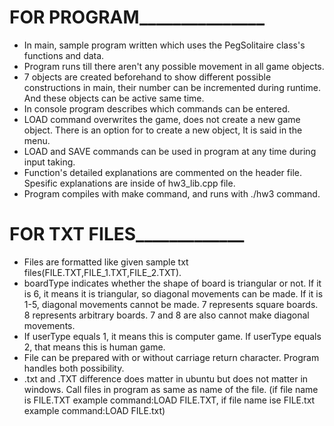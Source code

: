 # FOR PROGRAM_______________  
- In main, sample program written which uses the PegSolitaire class's functions and data.
- Program runs till there aren't any possible movement in all game objects.
- 7 objects are created beforehand to show different possible constructions in main, their number can be incremented during runtime.
And these objects can be active same time.
- In console program describes which commands can be entered.
- LOAD command overwrites the game, does not create a new game object. There is an option for to create a new object, It is said in the menu.
- LOAD and SAVE commands can be used in program at any time during input taking.
- Function's detailed explanations are commented on the header file. Spesific explanations are inside of hw3_lib.cpp file.
- Program compiles with make command, and runs with ./hw3 command.  

# FOR TXT FILES_____________  
- Files are formatted like given sample txt files(FILE.TXT,FILE_1.TXT,FILE_2.TXT).
- boardType indicates whether the shape of board is triangular or not. If it is 6, it means it is triangular, so diagonal movements can be made.
If it is 1-5, diagonal movements cannot be made. 7 represents square boards. 8 represents arbitrary boards. 7 and 8 are also cannot make diagonal movements.
- If userType equals 1, it means this is computer game. If userType equals 2, that means this is human game.
- File can be prepared with or without carriage return character. Program handles both possibility.
- .txt and .TXT difference does matter in ubuntu but does not matter in windows. Call files in program as same as name of the file.
(if file name is FILE.TXT example command:LOAD FILE.TXT, if file name ise FILE.txt example command:LOAD FILE.txt)

